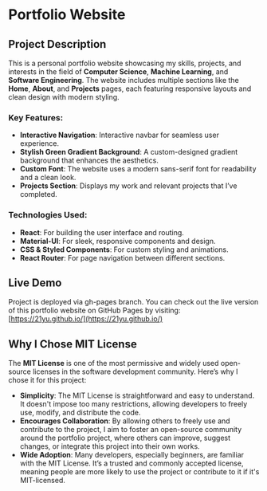 # Portfolio Website

## Project Description

This is a personal portfolio website showcasing my skills, projects, and interests in the field of **Computer Science**, **Machine Learning**, and **Software Engineering**. The website includes multiple sections like the **Home**, **About**, and **Projects** pages, each featuring responsive layouts and clean design with modern styling.

### Key Features:
- **Interactive Navigation**: Interactive navbar for seamless user experience.
- **Stylish Green Gradient Background**: A custom-designed gradient background that enhances the aesthetics.
- **Custom Font**: The website uses a modern sans-serif font for readability and a clean look.
- **Projects Section**: Displays my work and relevant projects that I’ve completed.

### Technologies Used:
- **React**: For building the user interface and routing.
- **Material-UI**: For sleek, responsive components and design.
- **CSS & Styled Components**: For custom styling and animations.
- **React Router**: For page navigation between different sections.

## Live Demo

Project is deployed via gh-pages branch. You can check out the live version of this portfolio website on GitHub Pages by visiting:  
[https://21yu.github.io/](https://21yu.github.io/)

## Why I Chose MIT License

The **MIT License** is one of the most permissive and widely used open-source licenses in the software development community. Here’s why I chose it for this project:

- **Simplicity**: The MIT License is straightforward and easy to understand. It doesn't impose too many restrictions, allowing developers to freely use, modify, and distribute the code.
- **Encourages Collaboration**: By allowing others to freely use and contribute to the project, I aim to foster an open-source community around the portfolio project, where others can improve, suggest changes, or integrate this project into their own works.
- **Wide Adoption**: Many developers, especially beginners, are familiar with the MIT License. It’s a trusted and commonly accepted license, meaning people are more likely to use the project or contribute to it if it's MIT-licensed.


